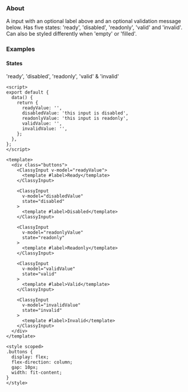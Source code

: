 ### About

A input with an optional label above and an optional validation message below. Has five states: 'ready', 'disabled', 'readonly', 'valid' and 'invalid'. Can also be styled differently when 'empty' or 'filled'.

### Examples

#### States

'ready', 'disabled', 'readonly', 'valid' & 'invalid'

```vue
<script>
export default {
  data() {
    return {
      readyValue: '',
      disabledValue: 'this input is disabled',
      readonlyValue: 'this input is readonly',
      validValue: '',
      invalidValue: '',
    };
  },
};
</script>

<template>
  <div class="buttons">
    <ClassyInput v-model="readyValue">
      <template #label>Ready</template>
    </ClassyInput>

    <ClassyInput
      v-model="disabledValue"
      state="disabled"
    >
      <template #label>Disabled</template>
    </ClassyInput>

    <ClassyInput
      v-model="readonlyValue"
      state="readonly"
    >
      <template #label>Readonly</template>
    </ClassyInput>

    <ClassyInput
      v-model="validValue"
      state="valid"
    >
      <template #label>Valid</template>
    </ClassyInput>

    <ClassyInput
      v-model="invalidValue"
      state="invalid"
    >
      <template #label>Invalid</template>
    </ClassyInput>
  </div>
</template>

<style scoped>
.buttons {
  display: flex;
  flex-direction: column;
  gap: 10px;
  width: fit-content;
}
</style>
```
